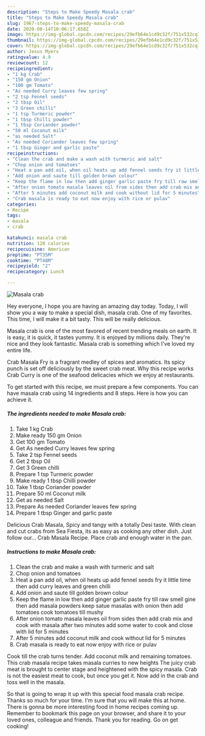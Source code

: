 ```yaml
---
description: "Steps to Make Speedy Masala crab"
title: "Steps to Make Speedy Masala crab"
slug: 1967-steps-to-make-speedy-masala-crab
date: 2020-08-14T10:06:17.658Z
image: https://img-global.cpcdn.com/recipes/29efb64e1cd9c32f/751x532cq70/masala-crab-recipe-main-photo.jpg
thumbnail: https://img-global.cpcdn.com/recipes/29efb64e1cd9c32f/751x532cq70/masala-crab-recipe-main-photo.jpg
cover: https://img-global.cpcdn.com/recipes/29efb64e1cd9c32f/751x532cq70/masala-crab-recipe-main-photo.jpg
author: Jesus Myers
ratingvalue: 4.9
reviewcount: 12
recipeingredient:
- "1 kg Crab"
- "150 gm Onion"
- "100 gm Tomato"
- "As needed Curry leaves few spring"
- "2 tsp Fennel seeds"
- "2 tbsp Oil"
- "3 Green chilli"
- "1 tsp Turmeric powder"
- "1 tbsp Chilli powder"
- "1 tbsp Coriander powder"
- "50 ml Coconut milk"
- "as needed Salt"
- "As needed Coriander leaves few spring"
- "1 tbsp Ginger and garlic paste"
recipeinstructions:
- "Clean the crab and make a wash with turmeric and salt"
- "Chop onion and tomatoes"
- "Heat a pan add oil, when oil heats up add fennel seeds fry it little time then add curry leaves and green chilli"
- "Add onion and saute till golden brown colour"
- "Keep the flame in low then add ginger garlic paste fry till raw smell gine then add masala powders keep satue masalas with onion then add tomatoes cook tomatoes till mushy"
- "After onion tomato masala leaves oil from sides then add crab mix and cook with masala after two minutes add some water to cook and close with lid for 5 minutes"
- "After 5 minutes add coconut milk and cook without lid for 5 minutes"
- "Crab masala is ready to eat now enjoy with rice or pulav"
categories:
- Recipe
tags:
- masala
- crab

katakunci: masala crab 
nutrition: 128 calories
recipecuisine: American
preptime: "PT35M"
cooktime: "PT48M"
recipeyield: "2"
recipecategory: Lunch

---
```



![Masala crab](https://img-global.cpcdn.com/recipes/29efb64e1cd9c32f/751x532cq70/masala-crab-recipe-main-photo.jpg)

Hey everyone, I hope you are having an amazing day today. Today, I will show you a way to make a special dish, masala crab. One of my favorites. This time, I will make it a bit tasty. This will be really delicious.

Masala crab is one of the most favored of recent trending meals on earth. It is easy, it is quick, it tastes yummy. It is enjoyed by millions daily. They're nice and they look fantastic. Masala crab is something which I've loved my entire life.

Crab Masala Fry is a fragrant medley of spices and aromatics. Its spicy punch is set off deliciously by the sweet crab meat. Why this recipe works Crab Curry is one of the seafood delicacies which we enjoy at restaurants.


To get started with this recipe, we must prepare a few components. You can have masala crab using 14 ingredients and 8 steps. Here is how you can achieve it.

<!--inarticleads1-->

##### The ingredients needed to make Masala crab:

1. Take 1 kg Crab
1. Make ready 150 gm Onion
1. Get 100 gm Tomato
1. Get As needed Curry leaves few spring
1. Take 2 tsp Fennel seeds
1. Get 2 tbsp Oil
1. Get 3 Green chilli
1. Prepare 1 tsp Turmeric powder
1. Make ready 1 tbsp Chilli powder
1. Take 1 tbsp Coriander powder
1. Prepare 50 ml Coconut milk
1. Get as needed Salt
1. Prepare As needed Coriander leaves few spring
1. Prepare 1 tbsp Ginger and garlic paste


Delicious Crab Masala, Spicy and tangy with a totally Desi taste. With clean and cut crabs from Sea Fiesta, its as easy as cooking any other dish. Just follow our… Crab Masala Recipe. Place crab and enough water in the pan. 

<!--inarticleads2-->

##### Instructions to make Masala crab:

1. Clean the crab and make a wash with turmeric and salt
1. Chop onion and tomatoes
1. Heat a pan add oil, when oil heats up add fennel seeds fry it little time then add curry leaves and green chilli
1. Add onion and saute till golden brown colour
1. Keep the flame in low then add ginger garlic paste fry till raw smell gine then add masala powders keep satue masalas with onion then add tomatoes cook tomatoes till mushy
1. After onion tomato masala leaves oil from sides then add crab mix and cook with masala after two minutes add some water to cook and close with lid for 5 minutes
1. After 5 minutes add coconut milk and cook without lid for 5 minutes
1. Crab masala is ready to eat now enjoy with rice or pulav


Cook till the crab turns tender. Add coconut milk and remaining tomatoes. This crab masala recipe takes masala curries to new heights The juicy crab meat is brought to center stage and heightened with the spicy masala. Crab is not the easiest meat to cook, but once you get it. Now add in the crab and toss well in the masala. 

So that is going to wrap it up with this special food masala crab recipe. Thanks so much for your time. I'm sure that you will make this at home. There is gonna be more interesting food in home recipes coming up. Remember to bookmark this page on your browser, and share it to your loved ones, colleague and friends. Thank you for reading. Go on get cooking!
